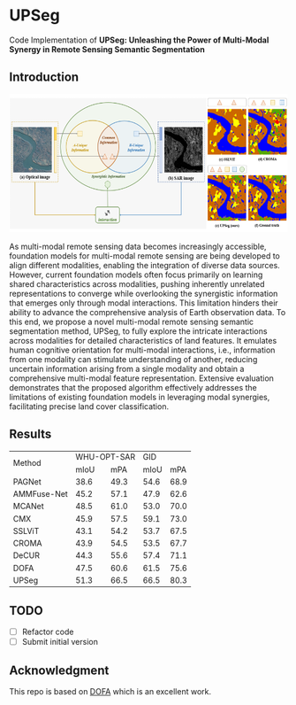 # UPSeg
Code Implementation of **UPSeg: Unleashing the Power of Multi-Modal Synergy in Remote Sensing Semantic Segmentation**

## Introduction
<!-- <p><img src="figures/gfm.png" width="1000" /></p> -->
<div align="center">
    <img src="Fig1.png" height="250px" />
</div>
<!-- <img src="gfm.png" width="300"> -->

As multi-modal remote sensing data becomes increasingly accessible, foundation models for multi-modal remote sensing are being developed to align different modalities, enabling the integration of diverse data sources. However, current foundation models often focus primarily on learning shared characteristics across modalities, pushing inherently unrelated representations to converge while overlooking the synergistic information that emerges only through modal interactions. This limitation hinders their ability to advance the comprehensive analysis of Earth observation data. To this end, we propose a novel multi-modal remote sensing semantic segmentation method, UPSeg, to fully explore the intricate interactions across modalities for detailed characteristics of land features. It emulates human cognitive orientation for multi-modal interactions, i.e., information from one modality can stimulate understanding of another, reducing uncertain information arising from a single modality and obtain a comprehensive multi-modal feature representation. Extensive evaluation demonstrates that the proposed algorithm effectively addresses the limitations of existing foundation models in leveraging modal synergies, facilitating precise land cover classification.

## Results
<table>
    <tr>
        <td rowspan="2">Method</td> 
        <td colspan="2">WHU-OPT-SAR</td> 
        <td colspan="2">GID</td> 
   </tr>
    <tr>
  		  <td>mIoU</td> 
        <td>mPA</td> 
        <td>mIoU</td> 
        <td>mPA</td> 
    </tr>
    <tr>
        <td>PAGNet</td> 
        <td>38.6</td> 
        <td>49.3</td> 
        <td>54.6</td> 
        <td>68.9</td> 
    </tr>
    <tr>
        <td>AMMFuse-Net</td> 
        <td>45.2</td> 
        <td>57.1</td> 
        <td>47.9</td> 
        <td>62.6</td> 
    </tr>
    <tr>
        <td>MCANet</td> 
        <td>48.5</td> 
        <td>61.0</td> 
        <td>53.0</td> 
        <td>70.0</td> 
    </tr>
    <tr>
        <td>CMX</td> 
        <td>45.9</td> 
        <td>57.5</td> 
        <td>59.1</td> 
        <td>73.0</td> 
    </tr>
      <tr>
        <td>SSLViT</td> 
        <td>43.1</td> 
        <td>54.2</td> 
        <td>53.7</td> 
        <td>67.5</td> 
    </tr>
    <tr>
        <td>CROMA</td> 
        <td>43.9</td> 
        <td>54.5</td> 
        <td>53.5</td> 
        <td>67.7</td> 
    </tr>
    <tr>
        <td>DeCUR</td> 
        <td>44.3</td> 
        <td>55.6</td> 
        <td>57.4</td> 
        <td>71.1</td> 
    </tr>
    <tr>
        <td>DOFA</td> 
        <td>47.5</td> 
        <td>60.6</td> 
        <td>61.5</td> 
        <td>75.6</td> 
    </tr>
    <tr>
        <td>UPSeg</td> 
        <td>51.3</td> 
        <td>66.5</td> 
        <td>66.5</td> 
        <td>80.3</td> 
    </tr>
</table>

## TODO
- [ ] Refactor code
- [ ] Submit initial version

## Acknowledgment
This repo is based on [DOFA](https://github.com/zhu-xlab/DOFA) which is an excellent work.
